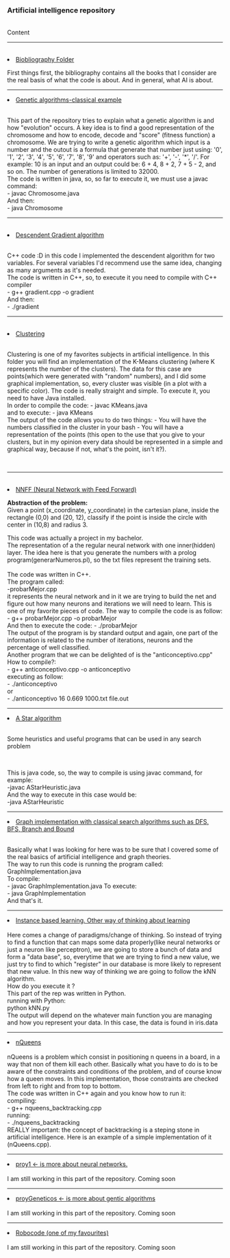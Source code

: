 <h3><b>Artificial intelligence repository</b></h3>
	<br>Content</br>
	<hr>
		<br>
		<li><a href="https://github.com/tusharchoudhary0003/AI/tree/master/Bibliography">Biobliography Folder</a>
		</li>
		<p>
			First things first, the bibliography contains all the books that I consider are the real basis
			of what the code is about. And in general, what AI is about.
		</p>
	</hr>
	<hr>
	<li><a href="https://github.com/tusharchoudhary0003/AI/tree/master/Genetic%20algorithm%20classical%20problem">
	Genetic algorithms-classical example</a>
	</li>
	<br>
	<p>	This part of the repository tries to explain what a genetic algorithm is and how "evolution" occurs.
		A key idea is to find a good representation of the chromosome and how to encode, decode and 
		"score" (fitness function) a chromosome.
		We are trying to write a genetic algorithm which input is a number and the outout is 
		a formula that generate that number just using: '0', '1', '2', '3', '4', '5', '6', '7', '8', '9' and
		operators such as: '+', '-', '*', '/'.
		For example: 10 is an input and an output could be: 6 + 4, 8 + 2, 7 + 5 - 2, and so on.
		The number of generations is limited to 32000.
		<br>
		The code is written in java, so, so far to execute it, we must use a javac command:
		<br>
			- javac Chromosome.java
		<br>
		And then:
		<br>
			- java Chromosome
		<br>
	</p>
	</hr>
	<hr>
	<br>
	<li><a href="https://github.com/tusharchoudhary0003/AI/tree/master/Descendent%20gradient">
	Descendent Gradient algorithm</a>
	</li>
	<br>
	<p>	C++ code :D 
		in this code I implemented the descendent algorithm for two variables.
		For several variables I'd recommend use the same idea, changing as many arguments as
		it's needed.
		<br>
		The code is written in C++, so, to execute it you need to compile with C++ compiler<br>
			- g++ gradient.cpp -o gradient
		<br>
		And then:
		<br>
			- ./gradient
		<br>
	</p> 
	</hr>
	<hr>
	<br>
	<li><a href="https://github.com/tusharchoudhary0003/AI/tree/master/K-means%20clustering">Clustering</a>
	</li>
	<br>
	<p>
		Clustering is one of my favorites subjects in artificial intelligence. In this folder you will find an implementation of the K-Means clustering (where K represents the number of the clusters). The data for this case are points(which were generated with "random" numbers), and I did some graphical implementation, so, every cluster was visible (in a plot with a specific color). The code is really straight and simple.
		To execute it, you need to have Java installed.
		<br>
		In order to compile the code:
			- javac KMeans.java
		<br>
		and to execute:
			- java KMeans
		<br>
		The output of the code allows you to do two things: 
			- You will have the numbers classified in the cluster in your bash
			- You will have a representation of the points (this open to the use that you give to your clusters, but in my opinion every data should be represented in a simple and graphical way, because if not, what's the point, isn't it?).
	</p>
	<br>	
	</hr>
	<hr>
		<br>
		<li>
			<a href="https://github.com/tusharchoudhary0003/AI/tree/master/Neural%20networks%20with%20feedforwarding%20(FFNNS)">NNFF (Neural Network with Feed Forward)</a>
		</li>
		<p>
			<b>Abstraction of the problem:</b><br>
			Given a point (x_coordinate, y_coordinate) in the cartesian plane, inside the rectangle (0,0) and (20, 12), classify if the point is inside the circle with center in (10,8) and radius 3.
		</p>
		<p>
		This code was actually a project in my bachelor. <br>
		The representation of a the regular neural network with one inner(hidden) layer. 
		The idea here is that you generate the numbers with a prolog program(generarNumeros.pl), so the txt files represent the training sets. <br>
		<br>
		The code was written in C++.<br>
		The program called: <br>
			-probarMejor.cpp <br>
		it represents the neural network and in it we are trying to build the net and figure out how many neurons and iterations we will need to learn.
		This is one of my favorite pieces of code.
		The way to compile the code is as follow:<br>
			- g++ probarMejor.cpp -o probarMejor <br>
		And then to execute the code:
			- ./probarMejor<br>
		The output of the program is by standard output and again, one part of the information is related to the number of iterations, neurons and the percentage of well classified. 
		<br>
		Another program that we can be delighted of is the "anticonceptivo.cpp" <br>
		How to compile?:<br>
			- g++ anticonceptivo.cpp -o anticonceptivo
			<br>
		executing as follow:<br>
			- ./anticonceptivo <num - neuronas> <proporcion> <entrada> <salida>
			<br>
			or
			<br>
			- ./anticonceptivo 16 0.669 1000.txt file.out
		<br>
		</p>
	</hr>
	<hr>
			<li><a href="https://github.com/tusharchoudhary0003/AI/tree/master/a%20star">A Star algorithm</a>
			</li>
			<br>
			<p>
				Some heuristics and useful programs that can be used in any search problem
			</p>
			<br>
			<p>
				This is java code, so, the way to compile is using javac command, for example:
				<br>
					-javac AStarHeuristic.java
				<br>
				And the way to execute in this case would be:
				<br>
					-java AStarHeuristic
			</p>
	</hr>
	<hr>
		<li><a href="https://github.com/tusharchoudhary0003/AI/tree/master/dfsbfssearch">Graph implementation with classical search algorithms such as DFS, BFS, Branch and Bound </a>
		</li>
	<br>
	<p>
		Basically what I was looking for here was to be sure that I covered some of the real basics of artificial intelligence and graph theories.<br>
		The way to run this code is running the program called: GraphImplementation.java
	<br>
		To compile:<br>
			- javac GraphImplementation.java
		To execute:<br>
			- java GraphImplementation
			<br>
			And that's it.
	</p>
	</hr>
	<hr>
		<li><a href="https://github.com/tusharchoudhary0003/AI/tree/master/instance-based%20learning">Instance based learning. Other way of thinking about learning</a>
		</li>
	<br>
		Here comes a change of paradigms/change of thinking. So instead of trying to find a function that can maps some data properly(like neural networks or just a neuron like perceptron), we are going to store a bunch of data and form a "data base", so, everytime that we are trying to find a new value, we just try to find to which "register" in our database is more likely to represent that new value.
		In this new way of thinking we are going to follow the kNN algorithm.
	<br>
		How do you execute it ?
	<br>
		This part of the rep was written in Python.
	<br>
		running with Python:<br>
		python kNN.py
	<br>
		The output will depend on the whatever main function you are managing and how you represent your data. In this case, the data is found in iris.data
	</hr>
	<hr>
		<li><a href="https://github.com/tusharchoudhary0003/AI/tree/master/nQueens">nQueens</a>
		</li>
		<br>
		nQueens is a problem which consist in positioning n queens in a board, in a way that non of them kill each other. Basically what you have to do is to be aware of the constraints and conditions of the problem, and of course know how a queen moves. In this implementation, those constraints are checked from left to right and from top to bottom.
		<br>
		The code was written in C++ again and you know how to run it:
		<br>
		compiling: 
		<br>
			- g++ nqueens_backtracking.cpp
		<br>
		running:
		<br>
			- ./nqueens_backtracking
		<br>
		REALLY important: the concept of backtracking is a steping stone in artificial intelligence. Here is an example of a simple implementation of it (nQueens.cpp).
	</hr>
	<hr>
	<li><a href="https://github.com/tusharchoudhary0003/AI/tree/master/proy1">proy1 <- is more about neural networks.</a>
		</li>
		<br>I am still working in this part of the repository. Coming soon
	</hr>
	<hr>
	<li><a href="https://github.com/tusharchoudhary0003/AI/tree/master/proyGeneticos">proyGeneticos <- is more about gentic algorithms</a>
		</li>
		<br>I am still working in this part of the repository. Coming soon
	</hr>
	<hr>
	<li><a href="https://github.com/tusharchoudhary0003/AI/tree/master/robocode">Robocode (one of my favourites)</a>
		</li>
		<br>I am still working in this part of the repository. Coming soon
	</hr>
